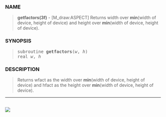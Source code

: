 <?
<body>
  <a name="top" id="top"></a>
  <div id="Container">
    <div id="Content">
      <div class="c139">
      </div><a name="0"></a>
      <h3><a name="0">NAME</a></h3>
      <blockquote>
        <b>getfactors(3f)</b> - [M_draw:ASPECT] Returns width over <b>min</b>(width of device, height of device) and height over <b>min</b>(width of device,
        height of device). <b></b>
      </blockquote><a name="contents" id="contents"></a>
      <h3><a name="3">SYNOPSIS</a></h3>
      <blockquote>
        <pre>
subroutine <b>getfactors</b>(<i>w</i>, <i>h</i>)
real <i>w</i>, <i>h</i>
</pre>
      </blockquote><a name="2"></a>
      <h3><a name="2">DESCRIPTION</a></h3>
      <blockquote>
        Returns wfact as the width over <b>min</b>(width of device, height of device) and hfact as the height over <b>min</b>(width of device, height of
        device).
      </blockquote>
      <hr />
      <br />
      <div class="c139"><img src="../images/getfactors.3m_draw.gif" /></div>
    </div>
  </div>
</body>
